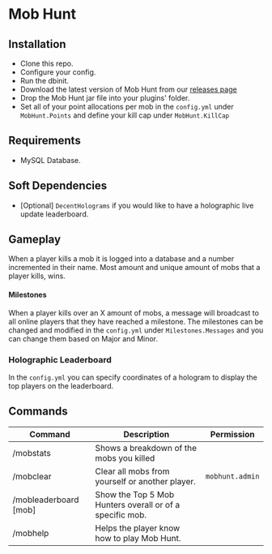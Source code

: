 # Mob Hunt

## Installation
* Clone this repo.
* Configure your config.
* Run the dbinit.
* Download the latest version of Mob Hunt from our [releases page](https://github.com/ModularSoftAU/MobHunt/releases/)
* Drop the Mob Hunt jar file into your plugins' folder.
* Set all of your point allocations per mob in the `config.yml` under `MobHunt.Points` and define your kill cap under `MobHunt.KillCap`

## Requirements
* MySQL Database.

## Soft Dependencies
- [Optional] `DecentHolograms` if you would like to have a holographic live update leaderboard.

## Gameplay
When a player kills a mob it is logged into a database and a number incremented in their name.
Most amount and unique amount of mobs that a player kills, wins.

#### Milestones
When a player kills over an X amount of mobs, a message will broadcast to all online players that they have reached a milestone.
The milestones can be changed and modified in the `config.yml` under `Milestones.Messages` and you can change them based on Major and Minor.

### Holographic Leaderboard
In the `config.yml` you can specify coordinates of a hologram to display the top players on the leaderboard.


## Commands
| Command               | Description                                              | Permission      |
|-----------------------|----------------------------------------------------------|-----------------|
| /mobstats             | Shows a breakdown of the mobs you killed                 |                 |
| /mobclear             | Clear all mobs from yourself or another player.          | `mobhunt.admin` |
| /mobleaderboard [mob] | Show the Top 5 Mob Hunters overall or of a specific mob. |                 |
| /mobhelp              | Helps the player know how to play Mob Hunt.              |                 |